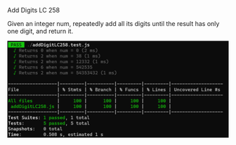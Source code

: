 Add Digits LC 258

Given an integer num, repeatedly add all its digits until the result has only one digit, and return it.

![Alt text](image.png)